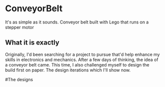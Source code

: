 # ConveyorBelt
It's as simple as it sounds. Conveyor belt built with Lego that runs on a stepper motor

## What it is exactly
Originally, I'd been searching for a project to pursue that'd help enhance my skills in electronics and mechanics. After a few days of thinking, the idea of a conveyor
belt came. This time, I also challenged myself to design the build first on paper. The design iterations which I'll show now. 

#The designs



